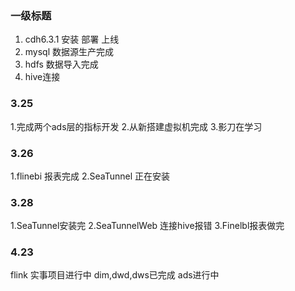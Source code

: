 ### 一级标题

1. cdh6.3.1 安装 部署 上线
2. mysql 数据源生产完成
3. hdfs 数据导入完成
4. hive连接

### 3.25

1.完成两个ads层的指标开发 2.从新搭建虚拟机完成 3.影刀在学习

### 3.26

1.flinebi 报表完成 2.SeaTunnel 正在安装

### 3.28

1.SeaTunnel安装完 2.SeaTunnelWeb 连接hive报错 3.Finelbl报表做完

### 4.23

flink 实事项目进行中 dim,dwd,dws已完成 ads进行中

